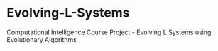 # Evolving-L-Systems
Computational Intelligence Course Project - Evolving L Systems using Evolutionary Algorithms
